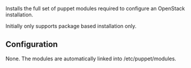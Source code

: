 Installs the full set of puppet modules required to configure
an OpenStack installation.

Initially only supports package based installation only.

Configuration
-------------
None. The modules are automatically linked into /etc/puppet/modules.
